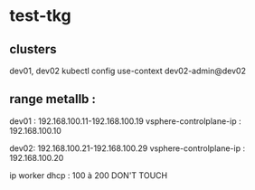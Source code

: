 # test-tkg
## clusters
dev01, dev02
kubectl config use-context dev02-admin@dev02

## range metallb :
dev01 : 192.168.100.11-192.168.100.19 
vsphere-controlplane-ip : 192.168.100.10

dev02: 192.168.100.21-192.168.100.29
vsphere-controlplane-ip : 192.168.100.20


ip worker dhcp : 100 à 200 DON'T TOUCH